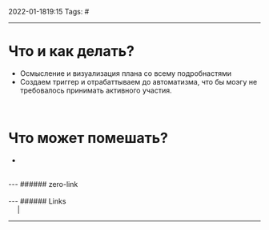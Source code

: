 2022-01-1819:15
Tags: #

---
# Что и как делать?
- Осмысление и визуализация плана со всему подробнастями
- Создаем триггер и отрабаттываем до автоматизма, что бы моэгу не требовалось принимать активного участия.
</br> 

# Что может помешать?
- 

</br>
---
###### zero-link </br>

</br>
---
###### Links </br>
 &emsp; | &emsp; 


---